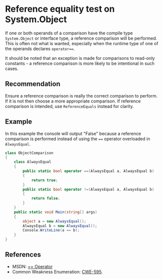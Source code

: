 # Reference equality test on System.Object
If one or both operands of a comparison have the compile type `System.Object` or interface type, a reference comparison will be performed. This is often not what is wanted, especially when the runtime type of one of the operands declares `operator==`.

It should be noted that an exception is made for comparisons to read-only constants - a reference comparison is more likely to be intentional in such cases.


## Recommendation
Ensure a reference comparison is really the correct comparison to perform. If it is not then choose a more appropriate comparison. If reference comparison is intended, use `ReferenceEquals` instead for clarity.


## Example
In this example the console will output "False" because a reference comparison is performed instead of using the `==` operator overloaded in `AlwaysEqual`.


```csharp
class ObjectComparison
{
    class AlwaysEqual
    {
        public static bool operator ==(AlwaysEqual a, AlwaysEqual b)
        {
            return true;
        }
        public static bool operator !=(AlwaysEqual a, AlwaysEqual b)
        {
            return false;
        }
    }
    public static void Main(string[] args)
    {
        object a = new AlwaysEqual();
        AlwaysEqual b = new AlwaysEqual();
        Console.WriteLine(a == b);
    }
}

```

## References
* MSDN: [== Operator](http://msdn.microsoft.com/en-us/library/53k8ybth.aspx)
* Common Weakness Enumeration: [CWE-595](https://cwe.mitre.org/data/definitions/595.html).
